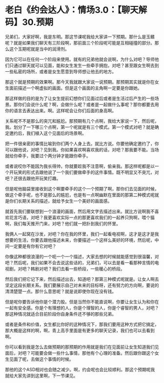 # 老白《约会达人》：情场3.0：【聊天解码】30.预期

兄弟们，大家好啊，我是东明。那这节课呢我给大家讲一下预期。那什么是玉鳍呢？就是如果我们聊天有三阶段啊，那前面三个阶段呢可能是互相碰撞的部分。那么这个玉期呢就是当中的润滑剂。

因为它可以在任何一个阶段来使用。就有的兄弟他就会说啊，为什么对吧？导师他们只通过聊天就可以见面，能和女生发生一些牵手拥抱，对吧？甚至跟女生啊去到一些私密的场所，或者是女生愿意到导师想让他去的地方。

那这个就是预期的效果啊。那今天我就跟大家说一说预期。那预期其实就是你在女生面前描述一个啊虚拟的画面。但是这个画面的主角啊一定要是你跟她。

那这样做的目的是为了让女生提前幻想你们见面过后或者是生活过后产生的一些场景。那你们会说什么呢？啊，会做什么呢？或者是一起做什么事呢？那你都要去用你的语言去表达出来。啊。这样呢会让你们后面的身高啊。

关系呢不不是那么的突兀和尴尬。那预期有几个点啊，我给大家说一下，然后呢，我。划分了一下哪三个点啊，第一个呢就是有三个模式。第一个模式对吧？就是确定邀约后，我们植入这个见面后的场景啊。

把一件很亲密的事情比喻到你们两个人身上去。就比方说。你要他确定邀约了，你可以跟他说，对吧？见到我。你如果喜欢啊喜欢我的话，对吧？那我要不能。当场就给你牵手，我要过个两分钟才能跟你牵手。

或者说哎你不能因为我长得帅，你就要趁我不注意啊，偷亲我。那这样呢都是以一个开玩笑的形式去跟他说了一个我们要做牵手的这件事情。既不明显又不突兀，对吧？还很去跟他开玩笑打趣。

但是呢他脑袋里接收到这个啊要牵手的这个一个预期了啊，那你们去见面的时候，做这个牵手呢，也不是那么的尴尬，也是有一点啊幽默在里面的那第二种模式呢就是你们长期关系的描述，就给予女生一个美好的画面感。

就首先我们要联想到一个浪漫的画面，然后用文字去描述出来。就比方说啊我不喜欢花言巧语，对吧？我更喜欢实际一点的那更喜欢我们的一起养只狗啊，喂个猫啊，我们每天推开门来，对吧？他们就一把扑到我们的怀里。

我俩人一起窝在沙发，对吧？你在我的怀里，我们一起看电视啊，这才是这才是我想要的生活，你要去跟他描述未来，你要描述一个这样么美好的环境，然后呢，中间一定要是有你有它对吧？

你像这种都很浪漫的一个呃一个一个描述，大家去想的时候就能感觉到很温馨，对吧？然后呢，我们如果不会去说这些话的，兄弟们，可以去是看一看那种言情的电视剧，对吧？韩剧对吧？我们去看一些桥段，一些暖心的桥段。

然后我们把它记下来，然后描述出去，知道吧？那第三种模式呢就是。让女人啊去坚定这段长期关系。我们要展示自己对未来的目标呀，还有努力的方向啊，要说的清清楚楚一点。那什么意思呢？就是说即使你现在没有钱。

但是呢你要告诉他你是个潜力股。但是当然你不能直说啊，你要让女生认为和你在一起有安全感。你是个有理想的人，你是个理智的人，你是个睿智的男人，对吧？那这种情况就适合目前阶段你自身条件还不够的那些兄弟。

或者是条件和价值，女生都比你好的这种情况下，那我们要用这种方式把它搞定，那大概是这样的啊，啊，青上高手里面是有更多的聊天记录，我们也可以去看到啊。

你可以看到我是怎么去做预期的那预期的作用就是我们在见面前让女生知道我们见面后，对吧？可能要会做一些什么事情，那他有个心理的准备。然后跟你跟这个女生见面了呢，去做这个事情的时候。

那他的这个ASD相对也会随之减少。啊，约会呢也会比较顺利。那这个预期呢我就给大家先讲到这里啊，下一节课见。

